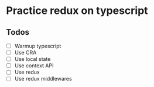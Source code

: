 # Practice redux on typescript

## Todos
- [ ] Warmup typescript
- [ ] Use CRA
- [ ] Use local state
- [ ] Use context API
- [ ] Use redux
- [ ] Use redux middlewares
